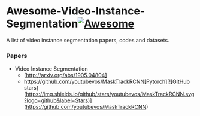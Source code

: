 # Awesome-Video-Instance-Segmentation[![Awesome](https://awesome.re/badge.svg)](https://awesome.re)
A list of video instance segmentation papers, codes and datasets.

### Papers
- Video Instance Segmentation
  + [http://arxiv.org/abs/1905.04804]
  + https://github.com/youtubevos/MaskTrackRCNN[Pytorch][![GitHub stars](https://img.shields.io/github/stars/youtubevos/MaskTrackRCNN.svg?logo=github&label=Stars)](https://github.com/youtubevos/MaskTrackRCNN)

